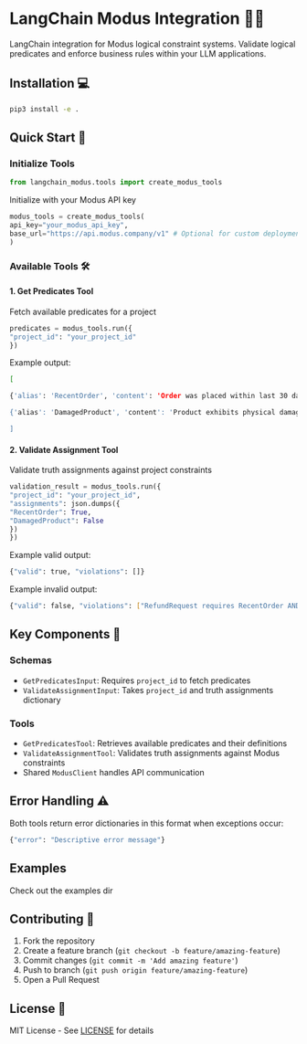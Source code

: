 # LangChain Modus Integration 🔗➗

LangChain integration for Modus logical constraint systems. Validate logical predicates and enforce business rules within your LLM applications.

## Installation 💻
```bash
pip3 install -e .
```

## Quick Start 🚀

### Initialize Tools
```py
from langchain_modus.tools import create_modus_tools
```

Initialize with your Modus API key
```py
modus_tools = create_modus_tools(
api_key="your_modus_api_key",
base_url="https://api.modus.company/v1" # Optional for custom deployments
)
```

### Available Tools 🛠️

#### 1. Get Predicates Tool
Fetch available predicates for a project

```py
predicates = modus_tools.run({
"project_id": "your_project_id"
})
```

Example output:
```bash
[

{'alias': 'RecentOrder', 'content': 'Order was placed within last 30 days'},

{'alias': 'DamagedProduct', 'content': 'Product exhibits physical damage'}

]
```

#### 2. Validate Assignment Tool

Validate truth assignments against project constraints

```py
validation_result = modus_tools.run({
"project_id": "your_project_id",
"assignments": json.dumps({
"RecentOrder": True,
"DamagedProduct": False
})
})
```

Example valid output:
```bash
{"valid": true, "violations": []}
```

Example invalid output:
```bash
{"valid": false, "violations": ["RefundRequest requires RecentOrder AND NOT DamagedProduct"]}
```

## Key Components 🔐
### Schemas
- `GetPredicatesInput`: Requires `project_id` to fetch predicates
- `ValidateAssignmentInput`: Takes `project_id` and truth assignments dictionary

### Tools
- `GetPredicatesTool`: Retrieves available predicates and their definitions
- `ValidateAssignmentTool`: Validates truth assignments against Modus constraints
- Shared `ModusClient` handles API communication

## Error Handling ⚠️
Both tools return error dictionaries in this format when exceptions occur:
```py
{"error": "Descriptive error message"}
```

## Examples
Check out the examples dir

## Contributing 🤝
1. Fork the repository
2. Create a feature branch (`git checkout -b feature/amazing-feature`)
3. Commit changes (`git commit -m 'Add amazing feature'`)
4. Push to branch (`git push origin feature/amazing-feature`)
5. Open a Pull Request

## License 📜
MIT License - See [LICENSE](LICENSE) for details